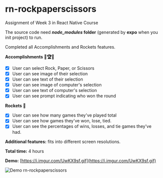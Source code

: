 # rn-rockpaperscissors
Assignment of Week 3 in React Native Course 

The source code need ***node_modules* folder** (generated by **expo** when you init project) to run.

Completed all Accomplishments and Rockets features.

**Accomplishments 🥇🏆💯**
- [x] User can select Rock, Paper, or Scissors
- [x] User can see image of their selection
- [x] User can see text of their selection
- [x] User can see image of computer's selection
- [x] User can see text of computer's selection
- [x] User can see prompt indicating who won the round

**Rockets 🚀**
- [x] User can see how many games they've played total
- [x] User can see how games they've won, lose, tied.
- [x] User can see the percentages of wins, losses, and tie games they've had.

**Additional features:** fits into different screen resolutions.

**Total time:** 4 hours

**Demo:** [https://i.imgur.com/UwKX9sf.gif](https://i.imgur.com/UwKX9sf.gif)


![Demo rn-rockpaperscissors](demo_rn-rockpaperscissors.gif)
